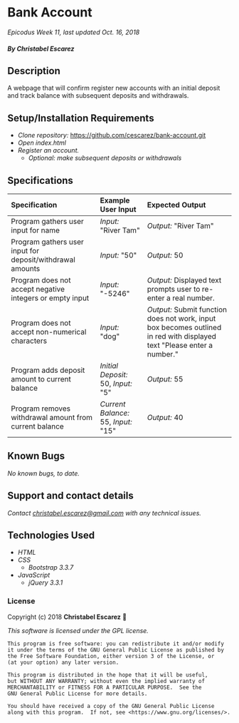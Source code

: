 # Bank Account

_Epicodus Week 11, last updated Oct. 16, 2018_

##### By _**Christabel Escarez**_

## Description

A webpage that will confirm register new accounts with an initial deposit and track balance with subsequent deposits and withdrawals.

## Setup/Installation Requirements

* _Clone repository:_ https://github.com/cescarez/bank-account.git
* _Open index.html_
* _Register an account._
  * _Optional: make subsequent deposits or withdrawals_


## Specifications
| Specification | Example User Input | Expected Output |
| :-------------| :----------------- | :-------------- |
| Program gathers user input for name | _Input:_ "River Tam" | _Output:_ "River Tam" |
| Program gathers user input for deposit/withdrawal amounts | _Input:_ "50" | _Output:_ 50 |
| Program does not accept negative integers or empty input | _Input:_ "-5246" | _Output:_ Displayed text prompts user to re-enter a real number. |
| Program does not accept non-numerical characters | _Input:_ "dog" | _Output:_ Submit function does not work, input box becomes outlined in red with displayed text "Please enter a number." |
| Program adds deposit amount to current balance | _Initial Deposit:_ 50, _Input:_ "5" | _Output:_ 55 |
| Program removes withdrawal amount from current balance | _Current Balance:_ 55, _Input:_ "15" | _Output:_ 40 |

## Known Bugs

_No known bugs, to date._

## Support and contact details

_Contact christabel.escarez@gmail.com with any technical issues._

## Technologies Used

* _HTML_
* _CSS_
  * _Bootstrap 3.3.7_
* _JavaScript_
  * _jQuery 3.3.1_

### License

Copyright (c) 2018 **Christabel Escarez** :dog:

*This software is licensed under the GPL license.*

    This program is free software: you can redistribute it and/or modify
    it under the terms of the GNU General Public License as published by
    the Free Software Foundation, either version 3 of the License, or
    (at your option) any later version.

    This program is distributed in the hope that it will be useful,
    but WITHOUT ANY WARRANTY; without even the implied warranty of
    MERCHANTABILITY or FITNESS FOR A PARTICULAR PURPOSE.  See the
    GNU General Public License for more details.

    You should have received a copy of the GNU General Public License
    along with this program.  If not, see <https://www.gnu.org/licenses/>.
